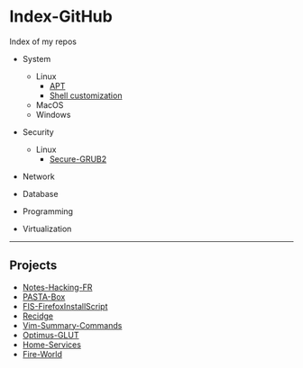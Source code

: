 # Index-GitHub

Index of my repos

- System
  - Linux
    - [APT](https://github.com/LinuxLab-ESGI/APT-Package-Manager-Memento)
    - [Shell customization](https://github.com/LinuxLab-ESGI/Shell-Customization-Memento)
  - MacOS
  - Windows

- Security
  - Linux
    - [Secure-GRUB2](https://github.com/LinuxLab-ESGI/Secure-GRUB-2)
- Network
- Database
- Programming
- Virtualization

___

## Projects

- [Notes-Hacking-FR](https://github.com/Tony2464/Notes-Hacking-FR)
- [PASTA-Box](https://github.com/Tony2464/PASTA-Box)
- [FIS-FirefoxInstallScript](https://github.com/Tony2464/FIS-FirefoxInstallScript)
- [Recidge](https://github.com/Tony2464/Recidge)
- [Vim-Summary-Commands](https://github.com/Tony2464/Vim-Summary-Commands)
- [Optimus-GLUT](https://github.com/Tony2464/Optimus-Glut)
- [Home-Services](https://github.com/XenorInspire/home-services)
- [Fire-World](https://github.com/XenorInspire/Fire-World)